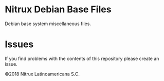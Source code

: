 # Nitrux Debian Base Files

Debian base system miscellaneous files.

# Issues
If you find problems with the contents of this repository please create an issue.

©2018 Nitrux Latinoamericana S.C.
